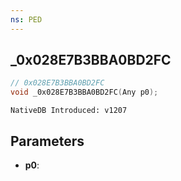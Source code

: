 ```yaml
---
ns: PED
---
```

## _0x028E7B3BBA0BD2FC

```c
// 0x028E7B3BBA0BD2FC
void _0x028E7B3BBA0BD2FC(Any p0);
```

```
NativeDB Introduced: v1207
```

## Parameters
* **p0**:
